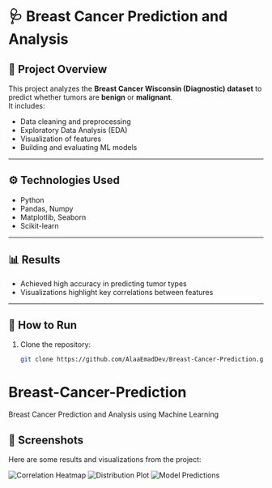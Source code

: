 # 🩺 Breast Cancer Prediction and Analysis

## 📌 Project Overview
This project analyzes the **Breast Cancer Wisconsin (Diagnostic) dataset** to predict whether tumors are **benign** or **malignant**.  
It includes:
- Data cleaning and preprocessing
- Exploratory Data Analysis (EDA)
- Visualization of features
- Building and evaluating ML models

---

## ⚙️ Technologies Used
- Python
- Pandas, Numpy
- Matplotlib, Seaborn
- Scikit-learn

---

## 📊 Results
- Achieved high accuracy in predicting tumor types
- Visualizations highlight key correlations between features

---

## 🚀 How to Run
1. Clone the repository:
   ```bash
   git clone https://github.com/AlaaEmadDev/Breast-Cancer-Prediction.git
# Breast-Cancer-Prediction
Breast Cancer Prediction and Analysis using Machine Learning
## 📸 Screenshots
Here are some results and visualizations from the project:

![Correlation Heatmap](screenshots/Screenshot_2025-09-22_115616.png)
![Distribution Plot](screenshots/Screenshot_2025-09-22_115624.png)
![Model Predictions](screenshots/Screenshot_2025-09-22_133121.png)

